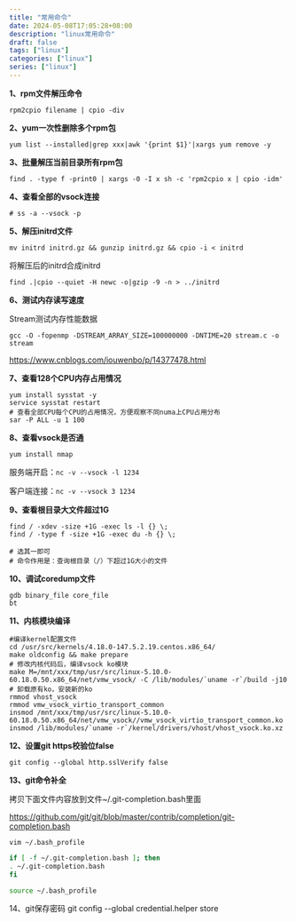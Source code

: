 ```yaml
---
title: "常用命令"
date: 2024-05-08T17:05:28+08:00
description: "linux常用命令"
draft: false
tags: ["linux"]
categories: ["linux"]
series: ["linux"]
---
```

**1、rpm文件解压命令**
```shell
rpm2cpio filename | cpio -div
```

**2、yum一次性删除多个rpm包**

    yum list --installed|grep xxx|awk '{print $1}'|xargs yum remove -y

**3、批量解压当前目录所有rpm包**
```shell
find . -type f -print0 | xargs -0 -I x sh -c 'rpm2cpio x | cpio -idm'
```

**4、查看全部的vsock连接**
```shell
# ss -a --vsock -p
``` 

**5、解压initrd文件**

`mv initrd initrd.gz && gunzip initrd.gz && cpio -i < initrd`

将解压后的initrd合成initrd

`find .|cpio --quiet -H newc -o|gzip -9 -n > ../initrd`

**6、测试内存读写速度**

Stream测试内存性能数据

`gcc -O -fopenmp -DSTREAM_ARRAY_SIZE=100000000 -DNTIME=20 stream.c -o stream`

https://www.cnblogs.com/iouwenbo/p/14377478.html

**7、查看128个CPU内存占用情况**
```shell
yum install sysstat -y
service sysstat restart
# 查看全部CPU每个CPU的占用情况，方便观察不同numa上CPU占用分布
sar -P ALL -u 1 100
```

**8、查看vsock是否通**

`yum install nmap`

服务端开启：`nc -v --vsock -l 1234`

客户端连接：`nc -v --vsock 3 1234`

**9、查看根目录大文件超过1G**
```shell
find / -xdev -size +1G -exec ls -l {} \;
find / -type f -size +1G -exec du -h {} \;

# 选其一即可
# 命令作用是：查询根目录（/）下超过1G大小的文件
```
**10、调试coredump文件**
```shell
gdb binary_file core_file
bt
```
**11、内核模块编译**
```shell
#编译kernel配置文件
cd /usr/src/kernels/4.18.0-147.5.2.19.centos.x86_64/
make oldconfig && make prepare
# 修改内核代码后，编译vsock ko模块
make M=/mnt/xxx/tmp/usr/src/linux-5.10.0-60.18.0.50.x86_64/net/vmw_vsock/ -C /lib/modules/`uname -r`/build -j10
# 卸载原有ko，安装新的ko
rmmod vhost_vsock
rmmod vmw_vsock_virtio_transport_common
insmod /mnt/xxx/tmp/usr/src/linux-5.10.0-60.18.0.50.x86_64/net/vmw_vsock//vmw_vsock_virtio_transport_common.ko
insmod /lib/modules/`uname -r`/kernel/drivers/vhost/vhost_vsock.ko.xz
```

**12、设置git https校验位false**

`git config --global http.sslVerify false`

**13、git命令补全**

拷贝下面文件内容放到文件~/.git-completion.bash里面

https://github.com/git/git/blob/master/contrib/completion/git-completion.bash

`vim ~/.bash_profile`

```bash
if [ -f ~/.git-completion.bash ]; then 
. ~/.git-completion.bash 
fi 

source ~/.bash_profile
```

14、git保存密码
git config --global credential.helper store

<!--stackedit_data:
eyJoaXN0b3J5IjpbMTI3MTU0ODQyNSwtNDgwNjY5MTcyLC0xMT
kxMzA2MTIsMTYzMjA4MTQzMiw3MzA5OTgxMTZdfQ==
-->